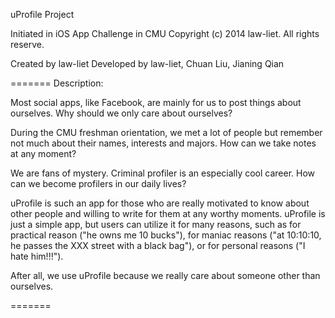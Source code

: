 uProfile Project

Initiated in iOS App Challenge in CMU
Copyright (c) 2014 law-liet. All rights reserve.

Created by law-liet 
Developed by law-liet, Chuan Liu, Jianing Qian

=======
Description:

Most social apps, like Facebook, are mainly for us to post things about ourselves. Why should we only care about ourselves?

During the CMU freshman orientation, we met a lot of people but remember not much about their names, interests and majors. How can we take notes at any moment?

We are fans of mystery. Criminal profiler is an especially cool career. How can we become profilers in our daily lives?

uProfile is such an app for those who are really motivated to know about other people and willing to write for them at any worthy moments. uProfile is just a simple app, but users can utilize it for many reasons, such as for practical reason ("he owns me 10 bucks"), for maniac reasons ("at 10:10:10, he passes the XXX street with a black bag"), or for personal reasons ("I hate him!!!").

After all, we use uProfile because we really care about someone other than ourselves.

=======
